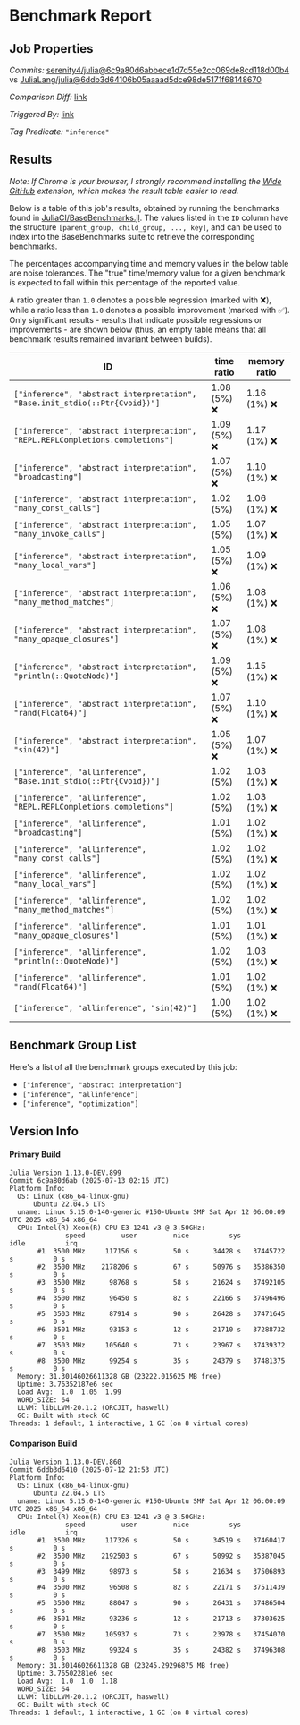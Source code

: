 # Benchmark Report

## Job Properties

*Commits:* [serenity4/julia@6c9a80d6abbece1d7d55e2cc069de8cd118d00b4](https://github.com/serenity4/julia/commit/6c9a80d6abbece1d7d55e2cc069de8cd118d00b4) vs [JuliaLang/julia@6ddb3d64106b05aaaad5dce98de5171f68148670](https://github.com/JuliaLang/julia/commit/6ddb3d64106b05aaaad5dce98de5171f68148670)

*Comparison Diff:* [link](https://github.com/JuliaLang/julia/compare/6ddb3d64106b05aaaad5dce98de5171f68148670..serenity4/julia:6c9a80d6abbece1d7d55e2cc069de8cd118d00b4)

*Triggered By:* [link](https://github.com/JuliaLang/julia/pull/57651#issuecomment-3066345123)

*Tag Predicate:* `"inference"`

## Results

*Note: If Chrome is your browser, I strongly recommend installing the [Wide GitHub](https://chrome.google.com/webstore/detail/wide-github/kaalofacklcidaampbokdplbklpeldpj?hl=en)
extension, which makes the result table easier to read.*

Below is a table of this job's results, obtained by running the benchmarks found in
[JuliaCI/BaseBenchmarks.jl](https://github.com/JuliaCI/BaseBenchmarks.jl). The values
listed in the `ID` column have the structure `[parent_group, child_group, ..., key]`,
and can be used to index into the BaseBenchmarks suite to retrieve the corresponding
benchmarks.

The percentages accompanying time and memory values in the below table are noise tolerances. The "true"
time/memory value for a given benchmark is expected to fall within this percentage of the reported value.

A ratio greater than `1.0` denotes a possible regression (marked with :x:), while a ratio less
than `1.0` denotes a possible improvement (marked with :white_check_mark:). Only significant results - results
that indicate possible regressions or improvements - are shown below (thus, an empty table means that all
benchmark results remained invariant between builds).

| ID | time ratio | memory ratio |
|----|------------|--------------|
| `["inference", "abstract interpretation", "Base.init_stdio(::Ptr{Cvoid})"]` | 1.08 (5%) :x: | 1.16 (1%) :x: |
| `["inference", "abstract interpretation", "REPL.REPLCompletions.completions"]` | 1.09 (5%) :x: | 1.17 (1%) :x: |
| `["inference", "abstract interpretation", "broadcasting"]` | 1.07 (5%) :x: | 1.10 (1%) :x: |
| `["inference", "abstract interpretation", "many_const_calls"]` | 1.02 (5%)  | 1.06 (1%) :x: |
| `["inference", "abstract interpretation", "many_invoke_calls"]` | 1.05 (5%)  | 1.07 (1%) :x: |
| `["inference", "abstract interpretation", "many_local_vars"]` | 1.05 (5%) :x: | 1.09 (1%) :x: |
| `["inference", "abstract interpretation", "many_method_matches"]` | 1.06 (5%) :x: | 1.08 (1%) :x: |
| `["inference", "abstract interpretation", "many_opaque_closures"]` | 1.07 (5%) :x: | 1.08 (1%) :x: |
| `["inference", "abstract interpretation", "println(::QuoteNode)"]` | 1.09 (5%) :x: | 1.15 (1%) :x: |
| `["inference", "abstract interpretation", "rand(Float64)"]` | 1.07 (5%) :x: | 1.10 (1%) :x: |
| `["inference", "abstract interpretation", "sin(42)"]` | 1.05 (5%) :x: | 1.07 (1%) :x: |
| `["inference", "allinference", "Base.init_stdio(::Ptr{Cvoid})"]` | 1.02 (5%)  | 1.03 (1%) :x: |
| `["inference", "allinference", "REPL.REPLCompletions.completions"]` | 1.02 (5%)  | 1.03 (1%) :x: |
| `["inference", "allinference", "broadcasting"]` | 1.01 (5%)  | 1.02 (1%) :x: |
| `["inference", "allinference", "many_const_calls"]` | 1.02 (5%)  | 1.02 (1%) :x: |
| `["inference", "allinference", "many_local_vars"]` | 1.02 (5%)  | 1.02 (1%) :x: |
| `["inference", "allinference", "many_method_matches"]` | 1.02 (5%)  | 1.02 (1%) :x: |
| `["inference", "allinference", "many_opaque_closures"]` | 1.01 (5%)  | 1.01 (1%) :x: |
| `["inference", "allinference", "println(::QuoteNode)"]` | 1.02 (5%)  | 1.03 (1%) :x: |
| `["inference", "allinference", "rand(Float64)"]` | 1.01 (5%)  | 1.02 (1%) :x: |
| `["inference", "allinference", "sin(42)"]` | 1.00 (5%)  | 1.02 (1%) :x: |

## Benchmark Group List

Here's a list of all the benchmark groups executed by this job:

- `["inference", "abstract interpretation"]`
- `["inference", "allinference"]`
- `["inference", "optimization"]`

## Version Info

#### Primary Build

```
Julia Version 1.13.0-DEV.899
Commit 6c9a80d6ab (2025-07-13 02:16 UTC)
Platform Info:
  OS: Linux (x86_64-linux-gnu)
      Ubuntu 22.04.5 LTS
  uname: Linux 5.15.0-140-generic #150-Ubuntu SMP Sat Apr 12 06:00:09 UTC 2025 x86_64 x86_64
  CPU: Intel(R) Xeon(R) CPU E3-1241 v3 @ 3.50GHz: 
              speed         user         nice          sys         idle          irq
       #1  3500 MHz     117156 s         50 s      34428 s   37445722 s          0 s
       #2  3500 MHz    2178206 s         67 s      50976 s   35386350 s          0 s
       #3  3500 MHz      98768 s         58 s      21624 s   37492105 s          0 s
       #4  3500 MHz      96450 s         82 s      22166 s   37496496 s          0 s
       #5  3503 MHz      87914 s         90 s      26428 s   37471645 s          0 s
       #6  3501 MHz      93153 s         12 s      21710 s   37288732 s          0 s
       #7  3503 MHz     105640 s         73 s      23967 s   37439372 s          0 s
       #8  3500 MHz      99254 s         35 s      24379 s   37481375 s          0 s
  Memory: 31.30146026611328 GB (23222.015625 MB free)
  Uptime: 3.76352187e6 sec
  Load Avg:  1.0  1.05  1.99
  WORD_SIZE: 64
  LLVM: libLLVM-20.1.2 (ORCJIT, haswell)
  GC: Built with stock GC
Threads: 1 default, 1 interactive, 1 GC (on 8 virtual cores)

```

#### Comparison Build

```
Julia Version 1.13.0-DEV.860
Commit 6ddb3d6410 (2025-07-12 21:53 UTC)
Platform Info:
  OS: Linux (x86_64-linux-gnu)
      Ubuntu 22.04.5 LTS
  uname: Linux 5.15.0-140-generic #150-Ubuntu SMP Sat Apr 12 06:00:09 UTC 2025 x86_64 x86_64
  CPU: Intel(R) Xeon(R) CPU E3-1241 v3 @ 3.50GHz: 
              speed         user         nice          sys         idle          irq
       #1  3500 MHz     117326 s         50 s      34519 s   37460417 s          0 s
       #2  3500 MHz    2192503 s         67 s      50992 s   35387045 s          0 s
       #3  3499 MHz      98973 s         58 s      21634 s   37506893 s          0 s
       #4  3500 MHz      96508 s         82 s      22171 s   37511439 s          0 s
       #5  3500 MHz      88047 s         90 s      26431 s   37486504 s          0 s
       #6  3501 MHz      93236 s         12 s      21713 s   37303625 s          0 s
       #7  3500 MHz     105937 s         73 s      23978 s   37454070 s          0 s
       #8  3503 MHz      99324 s         35 s      24382 s   37496308 s          0 s
  Memory: 31.30146026611328 GB (23245.29296875 MB free)
  Uptime: 3.76502281e6 sec
  Load Avg:  1.0  1.0  1.18
  WORD_SIZE: 64
  LLVM: libLLVM-20.1.2 (ORCJIT, haswell)
  GC: Built with stock GC
Threads: 1 default, 1 interactive, 1 GC (on 8 virtual cores)

```
